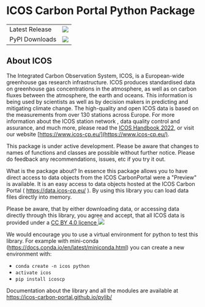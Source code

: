 # ICOS Carbon Portal Python Package
<table>
    <tr>
        <td>Latest Release</td>
        <td>
            <a href="https://pypi.org/project/icoscp/"/>
            <img src="https://badge.fury.io/py/icoscp.svg"/>
        </td>
    </tr>
    <tr>
        <td>PyPI Downloads</td>
        <td>
            <a href="https://pepy.tech/project/icoscp"/>
            <img src="https://static.pepy.tech/personalized-badge/icoscp?period=total&units=international_system&left_color=black&right_color=orange&left_text=Downloads"/>
        </td>
    </tr>
</table>

## About ICOS

The Integrated Carbon Observation System, ICOS, is a European-wide greenhouse gas research infrastructure. ICOS produces standardised data on greenhouse gas concentrations in the atmosphere, as well as on carbon fluxes between the atmosphere, the earth and oceans. This information is being used by scientists as well as by decision makers in predicting and mitigating climate change. The high-quality and open ICOS data is based on the measurements from over 130 stations across Europe. For more information about the ICOS station network , data quality control and assurance, and much more, please read the [ICOS Handbook 2022](https://www.icos-cp.eu/sites/default/files/2022-03/ICOS_handbook_2022_WEB.pdf), or visit our website [https://www.icos-cp.eu/](https://www.icos-cp.eu/).

This package is under active development. Please be aware that changes to names of functions and classes are possible without further notice. Please do feedback any recommendations, issues, etc if you try it out.


What is the package about?
In essence this package allows you to have direct access to data objects from the ICOS CarbonPortal were a "Preview" is available. It is an easy access to data objects hosted at the ICOS Carbon Portal ( https://data.icos-cp.eu/ ). By using this library you can load data files directly into memory.

Please be aware, that by either downloading data, or accessing data directly through this library, you agree and accept, that all ICOS data is provided under a <a href="https://data.icos-cp.eu/licence" target="_blank">CC BY 4.0 licence <img src="https://www.icos-cp.eu/sites/default/files/inline-images/creativecommons.png"></a>

We would encourage you to use a virtual environment for python to test this library.
For example with mini-conda (https://docs.conda.io/en/latest/miniconda.html) you can create a new environment with:

- `conda create -n icos python`
- `activate icos`
- `pip install icoscp`


Documentation about the library and all the modules are available at https://icos-carbon-portal.github.io/pylib/
